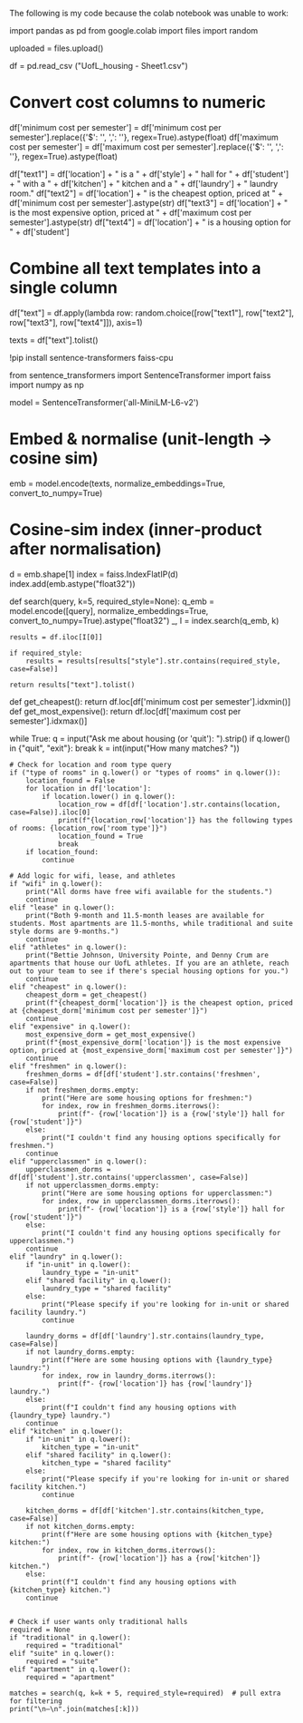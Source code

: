The following is my code because the colab notebook was unable to work:

import pandas as pd
from google.colab import files
import random

uploaded = files.upload()

df = pd.read_csv ("UofL_housing - Sheet1.csv")

# Convert cost columns to numeric
df['minimum cost per semester'] = df['minimum cost per semester'].replace({'\$': '', ',': ''}, regex=True).astype(float)
df['maximum cost per semester'] = df['maximum cost per semester'].replace({'\$': '', ',': ''}, regex=True).astype(float)


df["text1"] = df['location'] + " is a " + df['style'] + " hall for " + df['student'] + " with a " + df['kitchen'] + " kitchen and a " + df['laundry'] + " laundry room."
df["text2"] = df['location'] + " is the cheapest option, priced at " + df['minimum cost per semester'].astype(str)
df["text3"] = df['location'] + " is the most expensive option, priced at " + df['maximum cost per semester'].astype(str)
df["text4"] = df['location'] + " is a housing option for " + df['student']

# Combine all text templates into a single column
df["text"] = df.apply(lambda row: random.choice([row["text1"], row["text2"], row["text3"], row["text4"]]), axis=1)

texts = df["text"].tolist()

!pip install sentence-transformers faiss-cpu

from sentence_transformers import SentenceTransformer
import faiss
import numpy as np

model = SentenceTransformer('all-MiniLM-L6-v2')

# Embed & **normalise** (unit‑length → cosine sim)
emb = model.encode(texts, normalize_embeddings=True, convert_to_numpy=True)

# Cosine‑sim index (inner‑product after normalisation)
d = emb.shape[1]
index = faiss.IndexFlatIP(d)
index.add(emb.astype("float32"))

def search(query, k=5, required_style=None):
    q_emb = model.encode([query], normalize_embeddings=True, convert_to_numpy=True).astype("float32")
    _, I = index.search(q_emb, k)

    results = df.iloc[I[0]]

    if required_style:
        results = results[results["style"].str.contains(required_style, case=False)]

    return results["text"].tolist()

def get_cheapest():
    return df.loc[df['minimum cost per semester'].idxmin()]
def get_most_expensive():
    return df.loc[df['maximum cost per semester'].idxmax()]

while True:
    q = input("Ask me about housing (or 'quit'): ").strip()
    if q.lower() in {"quit", "exit"}:
        break
    k = int(input("How many matches? "))

    # Check for location and room type query
    if ("type of rooms" in q.lower() or "types of rooms" in q.lower()):
        location_found = False
        for location in df['location']:
            if location.lower() in q.lower():
                location_row = df[df['location'].str.contains(location, case=False)].iloc[0]
                print(f"{location_row['location']} has the following types of rooms: {location_row['room type']}")
                location_found = True
                break
        if location_found:
            continue

    # Add logic for wifi, lease, and athletes
    if "wifi" in q.lower():
        print("All dorms have free wifi available for the students.")
        continue
    elif "lease" in q.lower():
        print("Both 9-month and 11.5-month leases are available for students. Most apartments are 11.5-months, while traditional and suite style dorms are 9-months.")
        continue
    elif "athletes" in q.lower():
        print("Bettie Johnson, University Pointe, and Denny Crum are apartments that house our UofL athletes. If you are an athlete, reach out to your team to see if there's special housing options for you.")
        continue
    elif "cheapest" in q.lower():
        cheapest_dorm = get_cheapest()
        print(f"{cheapest_dorm['location']} is the cheapest option, priced at {cheapest_dorm['minimum cost per semester']}")
        continue
    elif "expensive" in q.lower():
        most_expensive_dorm = get_most_expensive()
        print(f"{most_expensive_dorm['location']} is the most expensive option, priced at {most_expensive_dorm['maximum cost per semester']}")
        continue
    elif "freshmen" in q.lower():
        freshmen_dorms = df[df['student'].str.contains('freshmen', case=False)]
        if not freshmen_dorms.empty:
            print("Here are some housing options for freshmen:")
            for index, row in freshmen_dorms.iterrows():
                print(f"- {row['location']} is a {row['style']} hall for {row['student']}")
        else:
            print("I couldn't find any housing options specifically for freshmen.")
        continue
    elif "upperclassmen" in q.lower():
        upperclassmen_dorms = df[df['student'].str.contains('upperclassmen', case=False)]
        if not upperclassmen_dorms.empty:
            print("Here are some housing options for upperclassmen:")
            for index, row in upperclassmen_dorms.iterrows():
                print(f"- {row['location']} is a {row['style']} hall for {row['student']}")
        else:
            print("I couldn't find any housing options specifically for upperclassmen.")
        continue
    elif "laundry" in q.lower():
        if "in-unit" in q.lower():
            laundry_type = "in-unit"
        elif "shared facility" in q.lower():
            laundry_type = "shared facility"
        else:
            print("Please specify if you're looking for in-unit or shared facility laundry.")
            continue

        laundry_dorms = df[df['laundry'].str.contains(laundry_type, case=False)]
        if not laundry_dorms.empty:
            print(f"Here are some housing options with {laundry_type} laundry:")
            for index, row in laundry_dorms.iterrows():
                print(f"- {row['location']} has {row['laundry']} laundry.")
        else:
            print(f"I couldn't find any housing options with {laundry_type} laundry.")
        continue
    elif "kitchen" in q.lower():
        if "in-unit" in q.lower():
            kitchen_type = "in-unit"
        elif "shared facility" in q.lower():
            kitchen_type = "shared facility"
        else:
            print("Please specify if you're looking for in-unit or shared facility kitchen.")
            continue

        kitchen_dorms = df[df['kitchen'].str.contains(kitchen_type, case=False)]
        if not kitchen_dorms.empty:
            print(f"Here are some housing options with {kitchen_type} kitchen:")
            for index, row in kitchen_dorms.iterrows():
                print(f"- {row['location']} has a {row['kitchen']} kitchen.")
        else:
            print(f"I couldn't find any housing options with {kitchen_type} kitchen.")
        continue


    # Check if user wants only traditional halls
    required = None
    if "traditional" in q.lower():
        required = "traditional"
    elif "suite" in q.lower():
        required = "suite"
    elif "apartment" in q.lower():
        required = "apartment"

    matches = search(q, k=k + 5, required_style=required)  # pull extra for filtering
    print("\n—\n".join(matches[:k]))
